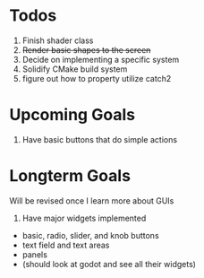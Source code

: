 # Todos

1. Finish shader class
2. ~~Render basic shapes to the screen~~
3. Decide on implementing a specific system
4. Solidify CMake build system
5. figure out how to property utilize catch2

# Upcoming Goals
1. Have basic buttons that do simple actions

# Longterm Goals

Will be revised once I learn more about GUIs

1. Have major widgets implemented
  - basic, radio, slider, and knob buttons
  - text field and text areas
  - panels
  - (should look at godot and see all their widgets)
